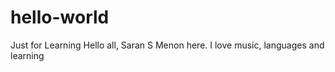 # hello-world
Just for Learning
Hello all,
Saran S Menon here.
I love music, languages and learning
